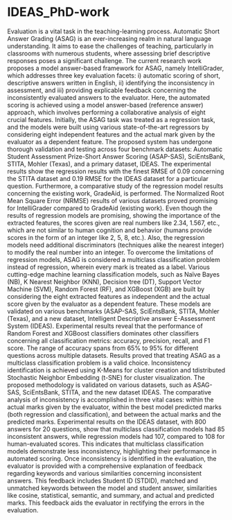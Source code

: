# IDEAS_PhD-work
Evaluation is a vital task in the teaching-learning process. Automatic Short Answer
Grading (ASAG) is an ever-increasing realm in natural language understanding. It
aims to ease the challenges of teaching, particularly in classrooms with numerous
students, where assessing brief descriptive responses poses a significant challenge.
The current research work proposes a model answer-based framework for ASAG,
namely IntelliGrader, which addresses three key evaluation facets: i) automatic
scoring of short, descriptive answers written in English, ii) identifying the
inconsistency in assessment, and iii) providing explicable feedback concerning the
inconsistently evaluated answers to the evaluator.
Here, the automated scoring is achieved using a model answer-based (reference
answer) approach, which involves performing a collaborative analysis of eight crucial
features. Initially, the ASAG task was treated as a regression task, and the models
were built using various state-of-the-art regressors by considering eight independent
features and the actual mark given by the evaluator as a dependent feature. The
proposed system has undergone thorough validation and testing across four
benchmark datasets: Automatic Student Assessment Prize-Short Answer Scoring
(ASAP-SAS), SciEntsBank, STITA, Mohler (Texas), and a primary dataset, IDEAS.
The experimental results show the regression results with the finest RMSE of 0.09
concerning the STITA dataset and 0.19 RMSE for the IDEAS dataset for a particular
question. Furthermore, a comparative study of the regression model results
concerning the existing work, GradeAid, is performed. The Normalized Root Mean
Square Error (NRMSE) results of various datasets proved promising for IntelliGrader
compared to GradeAid (existing work). Even though the results of regression models
are promising, showing the importance of the extracted features, the scores given are
real numbers like 2.34, 1.567, etc., which are not similar to human cognition and
behavior (humans provide scores in the form of an integer like 2, 5, 8, etc.). Also, the
regression models need additional discriminators (techniques alike the nearest integer)
to modify the real number into an integer.
To overcome the limitations of regression models, ASAG is considered a multiclass
classification problem instead of regression, wherein every mark is treated as a label.
Various cutting-edge machine learning classification models, such as Naïve Bayes (NB), K Nearest Neighbor (KNN), Decision tree (DT), Support Vector Machine
(SVM), Random Forest (RF), and XGBoost (XGB) are built by considering the eight
extracted features as independent and the actual score given by the evaluator as a
dependent feature. These models are validated on various benchmarks (ASAP-SAS,
SciEntsBank, STITA, Mohler (Texas), and a new dataset, Intelligent Descriptive
answer E-Assessment System (IDEAS). Experimental results reveal that the
performance of Random Forest and XGBoost classifiers dominates other classifiers
concerning all classification metrics: accuracy, precision, recall, and F1 score. The
range of accuracy spans from 65% to 95% for different questions across multiple
datasets. Results proved that treating ASAG as a multiclass classification problem is a
valid choice.
Inconsistency identification is achieved using K-Means for cluster creation and tdistributed
Stochastic Neighbor Embedding (t-SNE) for cluster visualization. The
proposed methodology is validated on various datasets, such as ASAG-SAS,
SciEntsBank, STITA, and the new dataset IDEAS. The comparative analysis of
inconsistency is accomplished in three vital cases: within the actual marks given by
the evaluator, within the best model predicted marks (both regression and
classification), and between the actual marks and the predicted marks. Experimental
results on the IDEAS dataset, with 800 answers for 20 questions, show that multiclass
classification models had 85 inconsistent answers, while regression models had 107,
compared to 108 for human-evaluated scores. This indicates that multiclass
classification models demonstrate less inconsistency, highlighting their performance
in automated scoring.
Once inconsistency is identified in the evaluation, the evaluator is provided with a
comprehensive explanation of feedback regarding keywords and various similarities
concerning inconsistent answers. This feedback includes Student ID (STDID),
matched and unmatched keywords between the model and student answer, similarities
like cosine, statistical, semantic, and summary, and actual and predicted marks. This
feedback aids the evaluator in rectifying the errors in the evaluation.
